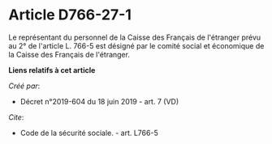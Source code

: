 # Article D766-27-1

Le représentant du personnel de la Caisse des Français de l'étranger prévu au 2° de l'article L. 766-5 est désigné par le
comité social et économique de la Caisse des Français de l'étranger.

**Liens relatifs à cet article**

_Créé par_:

  - Décret n°2019-604 du 18 juin 2019 - art. 7 (VD)

_Cite_:

  - Code de la sécurité sociale. - art. L766-5

